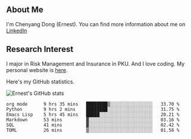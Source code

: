 ## About Me

I'm Chenyang Dong (Ernest). You can find more information about me on [LinkedIn](https://www.linkedin.com/in/%E6%99%A8%E9%98%B3-%E8%91%A3-918ab41b4/)

## Research Interest

I major in Risk Management and Insurance in PKU. And I love coding. My personal website is [here](https://ernestdong.github.io).

Here's my GitHub statistics.

![Ernest's GitHub stats](https://github-readme-stats.vercel.app/api?username=ErnestDong&show_icons=true?count_private=true)

<!--START_SECTION:waka-->

```text
org mode      9 hrs 35 mins   ████████▒░░░░░░░░░░░░░░░░   33.70 %
Python        9 hrs 2 mins    ████████░░░░░░░░░░░░░░░░░   31.75 %
Emacs Lisp    5 hrs 45 mins   █████░░░░░░░░░░░░░░░░░░░░   20.21 %
Markdown      53 mins         ▓░░░░░░░░░░░░░░░░░░░░░░░░   03.16 %
SQL           41 mins         ▓░░░░░░░░░░░░░░░░░░░░░░░░   02.42 %
TOML          26 mins         ▒░░░░░░░░░░░░░░░░░░░░░░░░   01.58 %
```

<!--END_SECTION:waka-->
